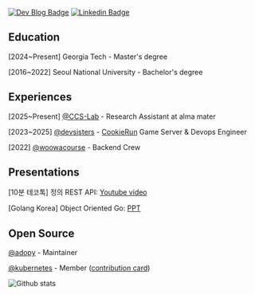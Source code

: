 [![Dev Blog Badge](http://img.shields.io/badge/-Dev%20blog-000000?style=flat-square&logo=github)](https://bugoverdose.github.io/) 
[![Linkedin Badge](https://img.shields.io/badge/-LinkedIn-blue?style=flat-square&logo=Linkedin&logoColor=white)](https://www.linkedin.com/in/jinwoo-jeong-ab284420b/)

## Education

[2024~Present] Georgia Tech - Master's degree

[2016~2022] Seoul National University - Bachelor's degree

## Experiences

[2025~Present] [@CCS-Lab](https://github.com/CCS-Lab) - Research Assistant at alma mater

[2023~2025] [@devsisters](https://github.com/devsisters) - [CookieRun](https://game.devsisters.com/en/cookierun/) Game Server & Devops Engineer 

[2022] [@woowacourse](https://github.com/woowacourse) - Backend Crew

## Presentations

[10분 테코톡] 정의 REST API: [Youtube video](https://www.youtube.com/watch?v=Nxi8Ur89Akw)

[Golang Korea] Object Oriented Go: [PPT](./정진우_Object_Oriented_Go.pdf)

## Open Source

[@adopy](https://github.com/adopy) - Maintainer

[@kubernetes](https://github.com/kubernetes) - Member ([contribution card](https://contribcard.clotributor.dev/bugoverdose))

<!--
## Toy Projects

**Maze Runner**
- Escape from a maze that is randomly generated with a DFS algorithm.
- [Play on Web](https://bugoverdose.github.io/maze-runner/)

**MyS3**
- Image hosting server using local file system with optimization.
- [Read & Download](https://github.com/bugoverdose/MyS3)

**YAIL**: Yet Another Interpreted Language
- Simple programming language built with Go.
- [Check the Doc & Download for Mac](https://github.com/bugoverdose/yail) 

**Blog**
- Custom dev blog built with Gatsby (without any templates). 
- [Check the Website](https://bugoverdose.github.io/)

**Mini Chrome**
- Light-weight web browser supporting multiple process.
- [Download for Mac](https://bugoverdose.github.io/mini-chrome/)

**grep-rs**
- Simple command line application buit with Rust.
- [Check the Doc & Download for Mac](https://github.com/bugoverdose/grep-rs)
-->
![Github stats](https://github-readme-stats-2au6xwid3-bugoverdose.vercel.app/api?username=bugoverdose&count_private=true&show_icons=true)
